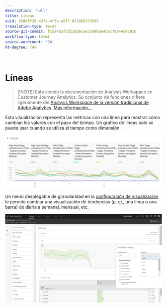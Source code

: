 ```yaml
---
description: 'null'
title: Líneas
uuid: 0508ff29-43fe-4f3a-a5f7-051869271b55
translation-type: tm+mt
source-git-commit: fc5a462f3d216d8cae3ce060a45ec79a44c4c918
workflow-type: tm+mt
source-wordcount: '94'
ht-degree: 74%

---
```



# Líneas

>[!NOTE] Está viendo la documentación de Analysis Workspace en Customer Journey Analytics. Su conjunto de funciones difiere ligeramente del [Analysis Workspace de la versión tradicional de Adobe Analytics](https://docs.adobe.com/content/help/es-ES/analytics/analyze/analysis-workspace/home.html). [Más información...](/help/getting-started/cja-aa.md)

Esta visualización representa las métricas con una línea para mostrar cómo cambian los valores con el paso del tiempo. Un gráfico de líneas solo se puede usar cuando se utiliza el tiempo como dimensión.

![](assets/line.png)

Un menú desplegable de granularidad en la [configuración de visualización](/help/analysis-workspace/visualizations/freeform-analysis-visualizations.md#section_D3BB5042A92245D8BF6BCF072C66624B) le permite cambiar una visualización de tendencias (p. ej., una línea o una barra) de diaria a semanal, mensual, etc.

![](assets/viz-granularity.png)

